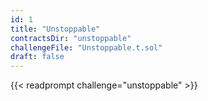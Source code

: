 ```yaml
---
id: 1
title: "Unstoppable"
contractsDir: "unstoppable"
challengeFile: "Unstoppable.t.sol"
draft: false
---
```


{{< readprompt challenge="unstoppable" >}}
